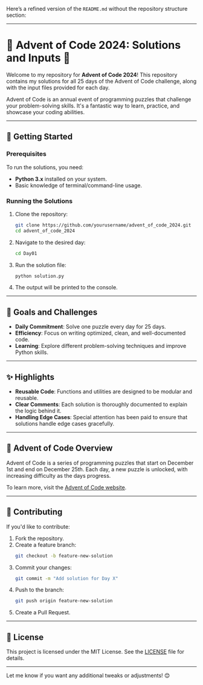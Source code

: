 Here’s a refined version of the `README.md` without the repository structure section:

---

# 🎄 Advent of Code 2024: Solutions and Inputs 🎄

Welcome to my repository for **Advent of Code 2024**! This repository contains my solutions for all 25 days of the Advent of Code challenge, along with the input files provided for each day.  

Advent of Code is an annual event of programming puzzles that challenge your problem-solving skills. It's a fantastic way to learn, practice, and showcase your coding abilities.

---

## 🚀 Getting Started

### Prerequisites
To run the solutions, you need:
- **Python 3.x** installed on your system.
- Basic knowledge of terminal/command-line usage.

### Running the Solutions
1. Clone the repository:
   ```bash
   git clone https://github.com/yourusername/advent_of_code_2024.git
   cd advent_of_code_2024
   ```

2. Navigate to the desired day:
   ```bash
   cd Day01
   ```

3. Run the solution file:
   ```bash
   python solution.py
   ```

4. The output will be printed to the console.

---

## 🎯 Goals and Challenges
- **Daily Commitment**: Solve one puzzle every day for 25 days.
- **Efficiency**: Focus on writing optimized, clean, and well-documented code.
- **Learning**: Explore different problem-solving techniques and improve Python skills.

---

## ✨ Highlights
- **Reusable Code**: Functions and utilities are designed to be modular and reusable.
- **Clear Comments**: Each solution is thoroughly documented to explain the logic behind it.
- **Handling Edge Cases**: Special attention has been paid to ensure that solutions handle edge cases gracefully.

---

## 📜 Advent of Code Overview
Advent of Code is a series of programming puzzles that start on December 1st and end on December 25th. Each day, a new puzzle is unlocked, with increasing difficulty as the days progress.

To learn more, visit the [Advent of Code website](https://adventofcode.com/2024).

---

## 🤝 Contributing
If you'd like to contribute:
1. Fork the repository.
2. Create a feature branch:
   ```bash
   git checkout -b feature-new-solution
   ```
3. Commit your changes:
   ```bash
   git commit -m "Add solution for Day X"
   ```
4. Push to the branch:
   ```bash
   git push origin feature-new-solution
   ```
5. Create a Pull Request.

---

## 📜 License
This project is licensed under the MIT License. See the [LICENSE](LICENSE) file for details.

---

Let me know if you want any additional tweaks or adjustments! 😊
